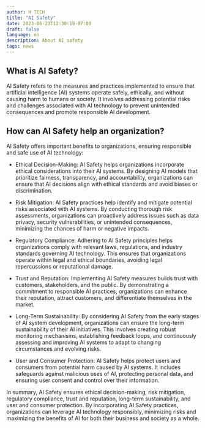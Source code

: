 ```yaml
---
author: H TECH
title: "AI Safety"
date: 2023-06-23T12:30:19-07:00
draft: false
language: en
description: About AI safety
tags: news
---
```


## What is AI Safety? ##

AI Safety refers to the measures and practices implemented to ensure that artificial intelligence (AI) systems operate safely, ethically, and without causing harm to humans or society. It involves addressing potential risks and challenges associated with AI technology to prevent unintended consequences and promote responsible AI development.

## How can AI Safety help an organization? ##

AI Safety offers important benefits to organizations, ensuring responsible and safe use of AI technology:

- Ethical Decision-Making: AI Safety helps organizations incorporate ethical considerations into their AI systems. By designing AI models that prioritize fairness, transparency, and accountability, organizations can ensure that AI decisions align with ethical standards and avoid biases or discrimination.

- Risk Mitigation: AI Safety practices help identify and mitigate potential risks associated with AI systems. By conducting thorough risk assessments, organizations can proactively address issues such as data privacy, security vulnerabilities, or unintended consequences, minimizing the chances of harm or negative impacts.

- Regulatory Compliance: Adhering to AI Safety principles helps organizations comply with relevant laws, regulations, and industry standards governing AI technology. This ensures that organizations operate within legal and ethical boundaries, avoiding legal repercussions or reputational damage.

- Trust and Reputation: Implementing AI Safety measures builds trust with customers, stakeholders, and the public. By demonstrating a commitment to responsible AI practices, organizations can enhance their reputation, attract customers, and differentiate themselves in the market.

- Long-Term Sustainability: By considering AI Safety from the early stages of AI system development, organizations can ensure the long-term sustainability of their AI initiatives. This involves creating robust monitoring mechanisms, establishing feedback loops, and continuously assessing and improving AI systems to adapt to changing circumstances and evolving risks.

- User and Consumer Protection: AI Safety helps protect users and consumers from potential harm caused by AI systems. It includes safeguards against malicious uses of AI, protecting personal data, and ensuring user consent and control over their information.

In summary, AI Safety ensures ethical decision-making, risk mitigation, regulatory compliance, trust and reputation, long-term sustainability, and user and consumer protection. By incorporating AI Safety practices, organizations can leverage AI technology responsibly, minimizing risks and maximizing the benefits of AI for both their business and society as a whole.